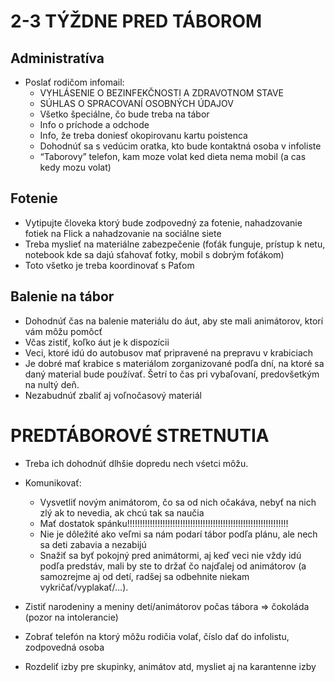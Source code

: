 # 2-3 TÝŽDNE PRED TÁBOROM

## Administratíva

- Poslať rodičom infomail:
  - VYHLÁSENIE O BEZINFEKČNOSTI A ZDRAVOTNOM STAVE
  - SÚHLAS O SPRACOVANÍ OSOBNÝCH ÚDAJOV
  - Všetko špeciálne, čo bude treba na tábor
  - Info o príchode a odchode
  - Info, že treba doniesť okopirovanu kartu poistenca
  - Dohodnúť sa s vedúcim oratka, kto bude kontaktná osoba v infoliste
  - “Taborovy” telefon, kam moze volat ked dieta nema mobil (a cas kedy mozu volat)

## Fotenie

- Vytipujte človeka ktorý bude zodpovedný za fotenie, nahadzovanie fotiek na Flick a nahadzovanie na sociálne siete
- Treba myslieť na materiálne zabezpečenie (foťák funguje, prístup k netu, notebook kde sa dajú sťahovať fotky, mobil s dobrým foťákom)
- Toto všetko je treba koordinovať s Paťom

## Balenie na tábor

- Dohodnúť čas na balenie materiálu do áut, aby ste mali animátorov, ktorí vám môžu pomôcť
- Včas zistiť, koľko áut je k dispozícii
- Veci, ktoré idú do autobusov mať pripravené na prepravu v krabiciach
- Je dobré mať krabice s materiálom zorganizované podľa dní, na ktoré sa daný material bude používať. Šetrí to čas pri vybaľovaní, predovšetkým na nultý deň.
- Nezabudnúť zbaliť aj voľnočasový materiál

# PREDTÁBOROVÉ STRETNUTIA

- Treba ich dohodnúť dlhšie dopredu nech vśetci môžu.
- Komunikovať:
  - Vysvetliť novým animátorom, čo sa od nich očakáva, nebyť na nich zlý ak to nevedia, ak chcú tak sa naučia
  - Mať dostatok spánku!!!!!!!!!!!!!!!!!!!!!!!!!!!!!!!!!!!!!!!!!!!!!!!!!!!!!!!!!!!!!!!!
  - Nie je dôležité ako veľmi sa nám podarí tábor podľa plánu, ale nech sa deti zabavia a nezabijú
  - Snažiť sa byť pokojný pred animátormi, aj keď veci nie vždy idú podľa predstáv, mali by ste to držať čo najďalej od animátorov (a samozrejme aj od detí, radšej sa odbehnite niekam vykričať/vyplakať/…).

- Zistiť narodeniny a meniny detí/animátorov počas tábora => čokoláda (pozor na intolerancie)
- Zobrať telefón na ktorý môžu rodičia volať, číslo dať do infolistu, zodpovedná osoba
- Rozdeliť izby pre skupinky, animátov atd, mysliet aj na karantenne izby
